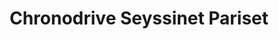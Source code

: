 ---
title: "Chronodrive Seyssinet Pariset"
url: /seyssinet-pariset/chronodrive-seyssinet-pariset/
shop: supermarché
---